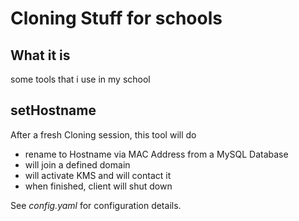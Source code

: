 # Cloning Stuff for schools

## What it is

some tools that i use in my school

## setHostname

After a fresh Cloning session, this tool will do

- rename to Hostname via MAC Address from a MySQL Database
- will join a defined domain
- will activate KMS and will contact it
- when finished, client will shut down

See _config.yaml_ for configuration details.
